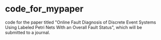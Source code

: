 # code_for_mypaper
code for the paper titled "Online Fault Diagnosis of Discrete Event Systems Using Labeled Petri Nets With an Overall Fault Status", which will be submitted to a journal.
